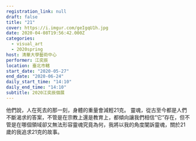 ```yaml
---
registration_link: null
draft: false
title: "21"
cover: https://i.imgur.com/geIgqU1h.jpg
date: 2020-04-08T19:56:42.000Z
categories:
  - visual_art
  - 2020spring
host: 清華大學藝術中心
performer: 江奕辰
location: 臺北市轄
start_date: "2020-05-27"
end_date: "2020-06-24"
daily_start_time: "14:10"
daily_end_time: "14:10"
subtitle: 2020江奕辰個展
---
```


他們說，人在死去的那一刻，身體的重量會減輕21克。
靈魂，從古至今都是人們不斷渴求的答案，不管是在宗教上還是教育上，都傾向讓我們相信”它”存在，但不管是在哪個領域卻又無法形容靈魂究竟為何，我將以我的角度闡訴靈魂，關於21歲的我追求21克的故事。

